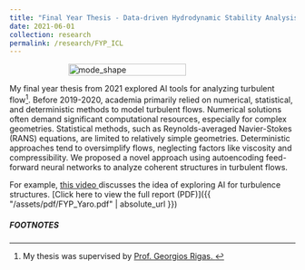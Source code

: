 ```yaml
---
title: "Final Year Thesis - Data-driven Hydrodynamic Stability Analysis Using Neural Networks and PCA"
date: 2021-06-01
collection: research
permalink: /research/FYP_ICL
---
```

<figure style="display: flex; flex-direction: column; align-items: center;">
  <img src="{{ "/assets/img/research/FYP_gif.gif" | absolute_url }}" alt="mode_shape" class="post-pic" style="width: 70%;"/>
</figure>

My final year thesis from 2021 explored AI tools for analyzing turbulent flow[^1]. Before 2019-2020, academia primarily relied on numerical, statistical, and deterministic methods to model turbulent flows. Numerical solutions often demand significant computational resources, especially for complex geometries. Statistical methods, such as Reynolds-averaged Navier-Stokes (RANS) equations, are limited to relatively simple geometries. Deterministic approaches tend to oversimplify flows, neglecting factors like viscosity and compressibility. We proposed a novel approach using autoencoding feed-forward neural networks to analyze coherent structures in turbulent flows.

For example, <a href="https://www.youtube.com/watch?v=YxumlvAdDxI"> this video </a> discusses the idea of exploring AI for turbulence structures.
[Click here to view the full report (PDF)]({{ "/assets/pdf/FYP_Yaro.pdf" | absolute_url }})
##### FOOTNOTES
[^1]: My thesis was supervised by <a href="https://profiles.imperial.ac.uk/g.rigas"> Prof. Georgios Rigas. </a> 
